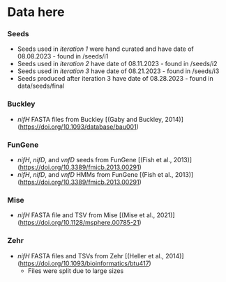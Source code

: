 # Data here

### Seeds
+ Seeds used in *iteration 1* were hand curated and have date of 08.08.2023 - found in /seeds/i1
+ Seeds used in *iteration 2* have date of 08.11.2023 - found in /seeds/i2
+ Seeds used in *iteration 3* have date of 08.21.2023 - found in /seeds/i3
+ Seeds produced after iteration 3 have date of 08.28.2023 - found in data/seeds/final

### Buckley
+ *nifH* FASTA files from Buckley [(Gaby and Buckley, 2014)] (https://doi.org/10.1093/database/bau001)

### FunGene
+ *nifH*, *nifD*, and *vnfD* seeds from FunGene [(Fish et al., 2013)] (https://doi.org/10.3389/fmicb.2013.00291)
+ *nifH*, *nifD*, and *vnfD* HMMs from FunGene [(Fish et al., 2013)] (https://doi.org/10.3389/fmicb.2013.00291)

### Mise
+ *nifH* FASTA file and TSV from Mise [(Mise et al., 2021)] (https://doi.org/10.1128/msphere.00785-21)

### Zehr
+ *nifH* FASTA files and TSVs from Zehr [(Heller et al., 2014)] (https://doi.org/10.1093/bioinformatics/btu417)
  + Files were split due to large sizes
